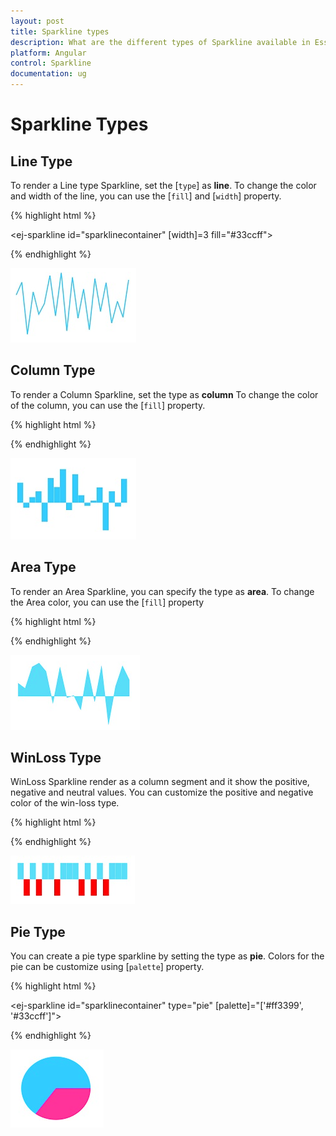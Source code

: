 ```yaml
---
layout: post
title: Sparkline types
description: What are the different types of Sparkline available in Essential Angular 2 Chart.
platform: Angular
control: Sparkline
documentation: ug
---
```


# Sparkline Types

## Line Type

To render a Line type Sparkline, set the [`type`] as **line**. To change the color and width of the line, you can use the [`fill`] and [`width`] property.	

{% highlight html %}

<ej-sparkline id="sparklinecontainer" [width]=3 fill="#33ccff">          
                               
</ej-sparkline>

{% endhighlight %}

![](Sparkline-Types_images/Sparkline-Types_img1.png)

## Column Type

To render a Column Sparkline, set the type as **column** To change the color of the column, you can use the [`fill`] property.

{% highlight html %}

<ej-sparkline id="sparklinecontainer" type="column" fill="#33ccff">          
                               
</ej-sparkline>

{% endhighlight %}

![](Sparkline-Types_images/Sparkline-Types_img2.png)

## Area Type

To render an Area Sparkline, you can specify the type as **area**. To change the Area color, you can use the [`fill`] property

{% highlight html %}

<ej-sparkline id="sparklinecontainer" type="area" fill="#69D2E7">          
                               
</ej-sparkline>

{% endhighlight %}

![](Sparkline-Types_images/Sparkline-Types_img3.png)

## WinLoss Type

WinLoss Sparkline render as a column segment and it show the positive, negative and neutral values. You can customize the positive and negative color of the win-loss type.

{% highlight html %}

<ej-sparkline id="sparklinecontainer" type="winloss" fill="#69D2E7">          
                               
</ej-sparkline>

{% endhighlight %}

![](Sparkline-Types_images/Sparkline-Types_img4.png)

## Pie Type

You can create a pie type sparkline by setting the type as **pie**. Colors for the pie can be customize using [`palette`] property.

{% highlight html %}

<ej-sparkline id="sparklinecontainer" type="pie" [palette]="['#ff3399', '#33ccff']">          
                               
</ej-sparkline>

{% endhighlight %}

![](Sparkline-Types_images/Sparkline-Types_img5.png)

